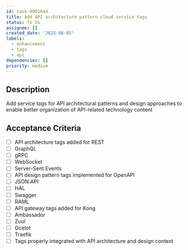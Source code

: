 ```yaml
---
id: task-0001044
title: Add API architecture pattern cloud service tags
status: To Do
assignee: []
created_date: '2025-08-05'
labels:
  - enhancement
  - tags
  - api
dependencies: []
priority: medium
---
```


## Description

Add service tags for API architectural patterns and design approaches to enable better organization of API-related technology content

## Acceptance Criteria

- [ ] API architecture tags added for REST
- [ ] GraphQL
- [ ] gRPC
- [ ] WebSocket
- [ ] Server-Sent Events
- [ ] API design pattern tags implemented for OpenAPI
- [ ] JSON:API
- [ ] HAL
- [ ] Swagger
- [ ] RAML
- [ ] API gateway tags added for Kong
- [ ] Ambassador
- [ ] Zuul
- [ ] Ocelot
- [ ] Traefik
- [ ] Tags properly integrated with API architecture and design context
